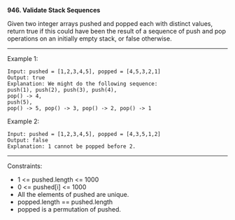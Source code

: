 **946. Validate Stack Sequences**

Given two integer arrays pushed and popped each with distinct values, return true if this could have been the result of a sequence of push and pop operations on an initially empty stack, or false otherwise.

*** 

Example 1:
```
Input: pushed = [1,2,3,4,5], popped = [4,5,3,2,1]
Output: true
Explanation: We might do the following sequence:
push(1), push(2), push(3), push(4),
pop() -> 4,
push(5),
pop() -> 5, pop() -> 3, pop() -> 2, pop() -> 1
```
Example 2:
```
Input: pushed = [1,2,3,4,5], popped = [4,3,5,1,2]
Output: false
Explanation: 1 cannot be popped before 2.
``` 
***
Constraints:

- 1 <= pushed.length <= 1000
- 0 <= pushed[i] <= 1000
- All the elements of pushed are unique.
- popped.length == pushed.length
- popped is a permutation of pushed.